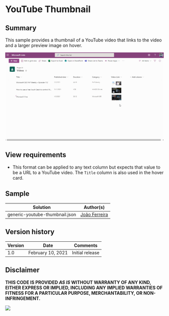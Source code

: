 # YouTube Thumbnail

## Summary
This sample provides a thumbnail of a YouTube video that links to the video and a larger preview image on hover.

![screenshot of the sample](./animation.gif)

## View requirements
- This format can be applied to any text column but expects that value to be a URL to a YouTube video. The `Title` column is also used in the hover card.


## Sample

Solution|Author(s)
--------|---------
generic-youtube-thumbnail.json | [João Ferreira](https://twitter.com/Joao12Ferreira)

## Version history

Version|Date|Comments
-------|----|--------
1.0|February 10, 2021|Initial release


## Disclaimer
**THIS CODE IS PROVIDED *AS IS* WITHOUT WARRANTY OF ANY KIND, EITHER EXPRESS OR IMPLIED, INCLUDING ANY IMPLIED WARRANTIES OF FITNESS FOR A PARTICULAR PURPOSE, MERCHANTABILITY, OR NON-INFRINGEMENT.**


<img src="https://telemetry.sharepointpnp.com/sp-dev-list-formatting/column-samples/generic-youtube-thumbnail" />